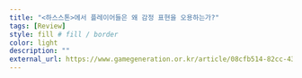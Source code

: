 ```yaml
---
title: "<하스스톤>에서 플레이어들은 왜 감정 표현을 오용하는가?"
tags: [Review]
style: fill # fill / border  
color: light
description: ""
external_url: https://www.gamegeneration.or.kr/article/08cfb514-82cc-4386-94c7-2e289e1ec00a
---
```

